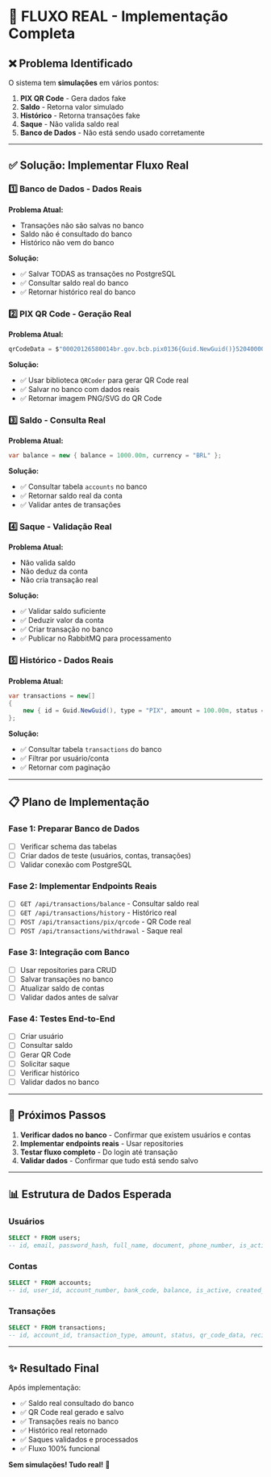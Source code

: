 # 🔴 FLUXO REAL - Implementação Completa

## ❌ Problema Identificado

O sistema tem **simulações** em vários pontos:

1. **PIX QR Code** - Gera dados fake
2. **Saldo** - Retorna valor simulado
3. **Histórico** - Retorna transações fake
4. **Saque** - Não valida saldo real
5. **Banco de Dados** - Não está sendo usado corretamente

---

## ✅ Solução: Implementar Fluxo Real

### 1️⃣ **Banco de Dados - Dados Reais**

**Problema Atual:**
- Transações não são salvas no banco
- Saldo não é consultado do banco
- Histórico não vem do banco

**Solução:**
- ✅ Salvar TODAS as transações no PostgreSQL
- ✅ Consultar saldo real do banco
- ✅ Retornar histórico real do banco

### 2️⃣ **PIX QR Code - Geração Real**

**Problema Atual:**
```csharp
qrCodeData = $"00020126580014br.gov.bcb.pix0136{Guid.NewGuid()}520400005303986540510.005802BR5913FINTECH6009SAO PAULO62410503***63041D3D"
```

**Solução:**
- ✅ Usar biblioteca `QRCoder` para gerar QR Code real
- ✅ Salvar no banco com dados reais
- ✅ Retornar imagem PNG/SVG do QR Code

### 3️⃣ **Saldo - Consulta Real**

**Problema Atual:**
```csharp
var balance = new { balance = 1000.00m, currency = "BRL" };
```

**Solução:**
- ✅ Consultar tabela `accounts` no banco
- ✅ Retornar saldo real da conta
- ✅ Validar antes de transações

### 4️⃣ **Saque - Validação Real**

**Problema Atual:**
- Não valida saldo
- Não deduz da conta
- Não cria transação real

**Solução:**
- ✅ Validar saldo suficiente
- ✅ Deduzir valor da conta
- ✅ Criar transação no banco
- ✅ Publicar no RabbitMQ para processamento

### 5️⃣ **Histórico - Dados Reais**

**Problema Atual:**
```csharp
var transactions = new[]
{
    new { id = Guid.NewGuid(), type = "PIX", amount = 100.00m, status = "COMPLETED" }
};
```

**Solução:**
- ✅ Consultar tabela `transactions` do banco
- ✅ Filtrar por usuário/conta
- ✅ Retornar com paginação

---

## 📋 Plano de Implementação

### Fase 1: Preparar Banco de Dados
- [ ] Verificar schema das tabelas
- [ ] Criar dados de teste (usuários, contas, transações)
- [ ] Validar conexão com PostgreSQL

### Fase 2: Implementar Endpoints Reais
- [ ] `GET /api/transactions/balance` - Consultar saldo real
- [ ] `GET /api/transactions/history` - Histórico real
- [ ] `POST /api/transactions/pix/qrcode` - QR Code real
- [ ] `POST /api/transactions/withdrawal` - Saque real

### Fase 3: Integração com Banco
- [ ] Usar repositories para CRUD
- [ ] Salvar transações no banco
- [ ] Atualizar saldo de contas
- [ ] Validar dados antes de salvar

### Fase 4: Testes End-to-End
- [ ] Criar usuário
- [ ] Consultar saldo
- [ ] Gerar QR Code
- [ ] Solicitar saque
- [ ] Verificar histórico
- [ ] Validar dados no banco

---

## 🎯 Próximos Passos

1. **Verificar dados no banco** - Confirmar que existem usuários e contas
2. **Implementar endpoints reais** - Usar repositories
3. **Testar fluxo completo** - Do login até transação
4. **Validar dados** - Confirmar que tudo está sendo salvo

---

## 📊 Estrutura de Dados Esperada

### Usuários
```sql
SELECT * FROM users;
-- id, email, password_hash, full_name, document, phone_number, is_active, created_at
```

### Contas
```sql
SELECT * FROM accounts;
-- id, user_id, account_number, bank_code, balance, is_active, created_at
```

### Transações
```sql
SELECT * FROM transactions;
-- id, account_id, transaction_type, amount, status, qr_code_data, recipient_key, created_at
```

---

## ✨ Resultado Final

Após implementação:
- ✅ Saldo real consultado do banco
- ✅ QR Code real gerado e salvo
- ✅ Transações reais no banco
- ✅ Histórico real retornado
- ✅ Saques validados e processados
- ✅ Fluxo 100% funcional

**Sem simulações! Tudo real!** 🚀

